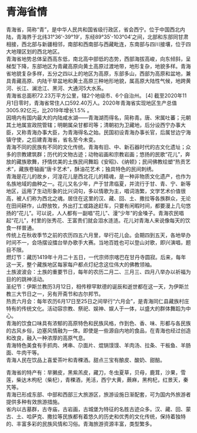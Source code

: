 # 青海省情  
青海省，简称“青”，是中华人民共和国省级行政区，省会西宁。位于中国西北内陆，青海界于北纬31°36′-39°19′，东经89°35′-103°04′之间，北部和东部同甘肃相接，西北部与新疆相邻，南部和西南部与西藏毗连，东南部与四川接壤，位于四大地理区划的西北地区。  
青海省地势总体呈西高东低，南北高中部低的态势，西部海拔高峻，向东倾斜，呈梯型下降，东部地区为青藏高原向黄土高原过渡地带，地形复杂，地貌多样。青海省地貌复杂多样，五分之四以上的地区为高原，东部多山，西部为高原和盆地，兼具青藏高原、内陆干旱盆地和黄土高原三种地形地貌，属高原大陆性气候，地跨黄河、长江、澜沧江、黑河、大通河5大水系。  
青海省总面积72.23万平方公里，辖2个地级市、6个自治州。 [4] 截至2020年11月1日零时，青海省常住人口592.40万人。2020年青海省实现地区生产总值3005.92亿元，比2019年增长1.5% 。  
因境内有国内最大的内陆咸水湖——青海湖而得名，简称青。唐、宋属吐蕃；元朝其土地属宣政院管辖；明朝属朵甘都司等；清朝初为卫藏地，后分设西宁办事大臣，又称青海办事大臣，为青海得名之始。民国初设青海办事长官，后属甘边宁海镇守使，之后建青海省，省名至今未变。  
青海不同的民族有不同的文化传统。青海有旧、中、新石器时代的古文化遗址；众多的宗教建筑群；历代的文物古迹；动物岩画和宗教岩画；悠扬的民歌“花儿”，奔放的藏族歌舞，抒情优美的土族民间舞蹈《安昭》、《纳顿》；民间佛教绘塑“热贡艺术”，藏族卷轴画“唐卡艺术”，酥油花艺术；独具特色的民间刺绣。  
青海是花儿的故乡，河湟花儿是西北花儿的精魂，是一种非物质文化遗产，也作为名族地域的曲种之一。花儿又名少年，产于甘肃临夏，并流行于甘、青、宁、新等地区，运用了生动形象的比兴词句，多以情歌为主，唱词浩繁，文学艺术价值很高，被人们称为西北之魂。居住在这里的汉、藏、回、土、撒拉等各族群众，无论在田间耕作，山野放牧，外出打工或路途赶车，只要有闲暇时间，都要漫上几句悠扬的“花儿”。可以说，人人都有一副唱“花儿”、漫“少年”的金嗓子。青海农民唱起“花儿”，村里的张秀花、王富贵们就会泪水涟涟。花儿对青海人来说像每天的饮食一样普通。  
传统上在秋收季节之前的农历四五六月里，举行花儿会。会期四到五天，各地举办时间不一，会场摆设擂台举办歌手大赛。当地百姓也可以登山对歌，即兴演唱，题目不限。  
燃灯节：藏历1419年十月二十五日，一代宗师宗喀巴在甘丹寺圆寂。后来，每年这一天，整个藏族地区每家每户都点灯纪念这位伟大的佛教领袖。  
土族波波会：土族的重要节日，每年的农历二月二、三月三、四月八举办以祈福为目的的跳神活动。  
圣纪节：伊斯兰教历3月12日，相传穆罕默德的诞辰和逝世都在这一天，为伊斯兰教三大节日之一，另有开斋节和古尔邦节。  
热贡六月会：每年农历6月17日至25日之间举行“六月会”，是青海同仁县藏族村庄特有的传统文化。活动容宗教、祭祀、娱神、娱人于一体，以盛大的群体舞蹈为中心。  
青海的饮食口味具有浓郁的高原特色和民族风格，作到色、香、味、形都与各民族的古风乡俗，边塞风情融为一体。即使是一些源自内地的食品，在青海也经过创造和改良，融入一种浓厚的高原气息。  
青海特色美食有手抓肉、烤串、尕面片、焜锅馍馍、羊肉汤、拉条、干板鱼、羊肠面、牛肉干等。  
青海人民在饮品上喜爱茶叶和青稞酒。甜点三宝有酿皮、酸奶、甜醅。  

青海省的特产有：旱獭皮，黑紫羔皮，藏刀，冬虫夏草，贝母，鹿茸，沙果，雪莲，柴达木枸杞（柴杞），青稞酒，羌活，西宁大黄，蕨麻，黑枸杞，红景天，秦艽等。  
青海已形成东部、中部和西部三大旅游区，旅游设施日渐配套，可为国内外旅游者提供多种有效旅游措施。  
省内以古墓群，古寺庙，古岩画，古城堡为特征的名胜古迹众多。汉、藏、回、蒙古、土、哈萨克、撒拉等民族都有着悠久的历史和优秀的文化传统，保持着独特的、丰富多彩的民族风情和习俗。青海旅游资源丰富，类型繁多。  
